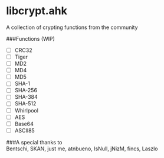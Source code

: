 libcrypt.ahk
============

A collection of crypting functions from the community

###Functions (WIP)  
- [ ] CRC32
- [ ] Tiger
- [ ] MD2
- [ ] MD4
- [ ] MD5
- [ ] SHA-1
- [ ] SHA-256
- [ ] SHA-384
- [ ] SHA-512
- [ ] Whirlpool
- [ ] AES
- [ ] Base64
- [ ] ASCII85

###A special thanks to  
Bentschi, SKAN, just me, atnbueno, IsNull, jNizM, fincs, Laszlo
